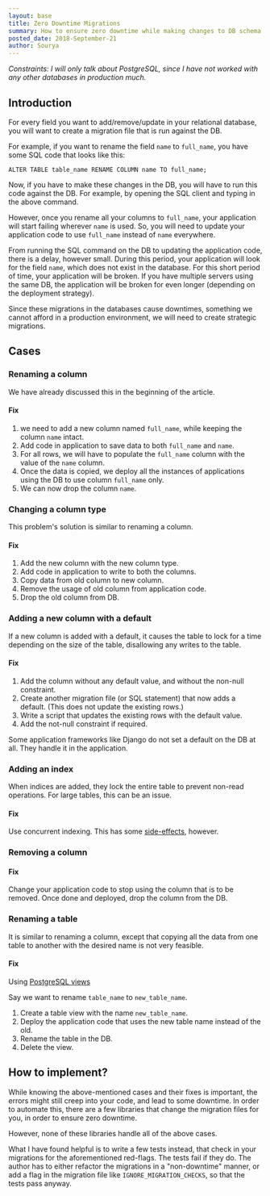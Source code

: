 ```yaml
---
layout: base
title: Zero Downtime Migrations
summary: How to ensure zero downtime while making changes to DB schema in production
posted_date: 2018-September-21
author: Sourya
---
```


*Constraints: I will only talk about PostgreSQL, since I have not worked with any other databases in production much.*

## Introduction

For every field you want to add/remove/update in your relational database, you will want to create a migration file that is run against the DB.

For example, if you want to rename the field `name` to `full_name`, you have some SQL code that looks like this:

`ALTER TABLE table_name RENAME COLUMN name TO full_name;`

Now, if you have to make these changes in the DB, you will have to run this code against the DB. For example, by opening the SQL client and typing in the above command.

However, once you rename all your columns to `full_name`, your application will start failing wherever `name` is used. So, you will need to update your application code to use `full_name` instead of `name` everywhere.

From running the SQL command on the DB to updating the application code, there is a delay, however small. During this period, your application will look for the field `name`, which does not exist in the database. For this short period of time, your application will be broken. If you have multiple servers using the same DB, the application will be broken for even longer (depending on the deployment strategy).

Since these migrations in the databases cause downtimes, something we cannot afford in a production environment, we will need to create strategic migrations.

## Cases


### Renaming a column

We have already discussed this in the beginning of the article.

#### Fix
1. we need to add a new column named `full_name`, while keeping the column `name` intact.
2. Add code in application to save data to both `full_name` and `name`.
2. For all rows, we will have to populate the `full_name` column with the value of the `name` column.
3. Once the data is copied, we deploy all the instances of applications using the DB to use column `full_name` only.
4. We can now drop the column `name`.

### Changing a column type

This problem's solution is similar to renaming a column.

#### Fix

1. Add the new column with the new column type.
2. Add code in application to write to both the columns.
3. Copy data from old column to new column.
4. Remove the usage of old column from application code.
5. Drop the old column from DB.

### Adding a new column with a default

If a new column is added with a default, it causes the table to lock for a time depending on the size of the table, disallowing any writes to the table.

#### Fix
1. Add the column without any default value, and without the non-null constraint.
2. Create another migration file (or SQL statement) that now adds a default. (This does not update the existing rows.)
3. Write a script that updates the existing rows with the default value.
4. Add the not-null constraint if required.

Some application frameworks like Django do not set a default on the DB at all. They handle it in the application.

### Adding an index

When indices are added, they lock the entire table to prevent non-read operations. For large tables, this can be an issue.

#### Fix
Use concurrent indexing. This has some [side-effects](https://www.postgresql.org/docs/9.1/static/sql-createindex.html#SQL-CREATEINDEX-CONCURRENTLY), however.

### Removing a column

#### Fix
Change your application code to stop using the column that is to be removed. Once done and deployed, drop the column from the DB.

### Renaming a table

It is similar to renaming a column, except that copying all the data from one table to another with the desired name is not very feasible.

#### Fix
Using [PostgreSQL views](https://www.postgresql.org/docs/9.2/static/sql-createview.html)

Say we want to rename `table_name` to `new_table_name`.

1. Create a table view with the name `new_table_name`.
2. Deploy the application code that uses the new table name instead of the old.
3. Rename the table in the DB.
4. Delete the view.

## How to implement?

While knowing the above-mentioned cases and their fixes is important, the errors might still creep into your code, and lead to some downtime. In order to automate this, there are a few libraries that change the migration files for you, in order to ensure zero downtime.

However, none of these libraries handle all of the above cases.

What I have found helpful is to write a few tests instead, that check in your migrations for the aforementioned red-flags. The tests fail if they do. The author has to either refactor the migrations in a "non-downtime" manner, or add a flag in the migration file like `IGNORE_MIGRATION_CHECKS`, so that the tests pass anyway.
